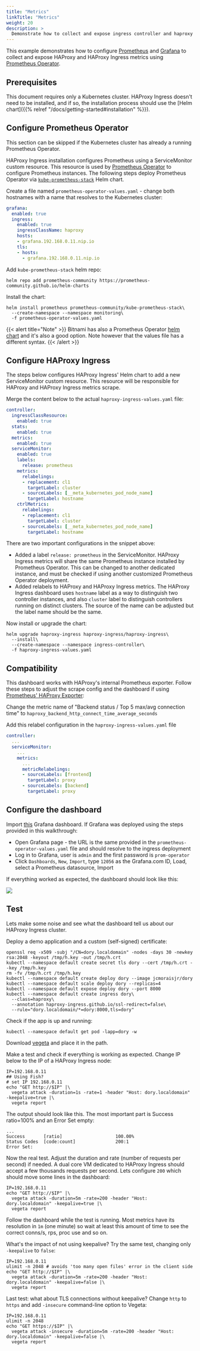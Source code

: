 ```yaml
---
title: "Metrics"
linkTitle: "Metrics"
weight: 20
description: >
  Demonstrate how to collect and expose ingress controller and haproxy metrics.
---
```


This example demonstrates how to configure [Prometheus](https://prometheus.io) and [Grafana](https://grafana.com) to collect and expose HAProxy and HAProxy Ingress metrics using [Prometheus Operator](https://prometheus-operator.dev).

## Prerequisites

This document requires only a Kubernetes cluster. HAProxy Ingress doesn't need to be installed, and if so, the installation process should use the [Helm chart]({{% relref "/docs/getting-started#installation" %}}).

## Configure Prometheus Operator

This section can be skipped if the Kubernetes cluster has already a running Prometheus Operator.

HAProxy Ingress installation configures Prometheus using a ServiceMonitor custom resource. This resource is used by [Prometheus Operator](https://prometheus-operator.dev) to configure Prometheus instances. The following steps deploy Prometheus Operator via [`kube-prometheus-stack`](https://github.com/prometheus-community/helm-charts/tree/main/charts/kube-prometheus-stack) Helm chart.

Create a file named `prometheus-operator-values.yaml` - change both hostnames with a name that resolves to the Kubernetes cluster:

```yaml
grafana:
  enabled: true
  ingress:
    enabled: true
    ingressClassName: haproxy
    hosts:
    - grafana.192.168.0.11.nip.io
    tls:
    - hosts:
      - grafana.192.168.0.11.nip.io
```

Add `kube-prometheus-stack` helm repo:

```
helm repo add prometheus-community https://prometheus-community.github.io/helm-charts
```

Install the chart:

```
helm install prometheus prometheus-community/kube-prometheus-stack\
  --create-namespace --namespace monitoring\
  -f prometheus-operator-values.yaml
```

{{< alert title="Note" >}}
Bitnami has also a Prometheus Operator [helm chart](https://github.com/bitnami/charts/tree/master/bitnami/kube-prometheus) and it's also a good option. Note however that the values file has a different syntax.
{{< /alert >}}

## Configure HAProxy Ingress

The steps below configures HAProxy Ingress' Helm chart to add a new ServiceMonitor custom resource. This resource will be responsible for HAProxy and HAProxy Ingress metrics scrape.

Merge the content below to the actual `haproxy-ingress-values.yaml` file:
```yaml
controller:
  ingressClassResource:
    enabled: true
  stats:
    enabled: true
  metrics:
    enabled: true
  serviceMonitor:
    enabled: true
    labels:
      release: prometheus
    metrics:
      relabelings:
      - replacement: cl1
        targetLabel: cluster
      - sourceLabels: [__meta_kubernetes_pod_node_name]
        targetLabel: hostname
    ctrlMetrics:
      relabelings:
      - replacement: cl1
        targetLabel: cluster
      - sourceLabels: [__meta_kubernetes_pod_node_name]
        targetLabel: hostname
```

There are two important configurations in the snippet above:

* Added a label `release: prometheus` in the ServiceMonitor. HAProxy Ingress metrics will share the same Prometheus instance installed by Prometheus Operator. This can be changed to another dedicated instance, and must be checked if using another customized Prometheus Operator deployment.
* Added relabels to HAProxy and HAProxy Ingress metrics. The HAProxy Ingress dashboard uses `hostname` label as a way to distinguish two controller instances, and also `cluster` label to distinguish controllers running on distinct clusters. The source of the name can be adjusted but the label name should be the same.

Now install or upgrade the chart:
```
helm upgrade haproxy-ingress haproxy-ingress/haproxy-ingress\
  --install\
  --create-namespace --namespace ingress-controller\
  -f haproxy-ingress-values.yaml
```

## Compatibility

This dashboard works with HAProxy's internal Prometheus exporter. Follow these steps to adjust the scrape config and the dashboard if using [Prometheus' HAProxy Exporter](https://github.com/prometheus/haproxy_exporter):

Change the metric name of "Backend status / Top 5 max/avg connection time" to `haproxy_backend_http_connect_time_average_seconds`

Add this relabel configuration in the `haproxy-ingress-values.yaml` file
```yaml
controller:
  ...
  serviceMonitor:
    ...
    metrics:
      ...
      metricRelabelings:
      - sourceLabels: [frontend]
        targetLabel: proxy
      - sourceLabels: [backend]
        targetLabel: proxy
```

## Configure the dashboard

Import [this](https://grafana.com/grafana/dashboards/12056) Grafana dashboard. If Grafana was deployed using the steps provided in this walkthrough:

* Open Grafana page - the URL is the same provided in the `prometheus-operator-values.yaml` file and should resolve to the ingress deployment
* Log in to Grafana, user is `admin` and the first password is `prom-operator`
* Click `Dashboards`, `New`, `Import`, type `12056` as the Grafana.com ID, Load, select a Prometheus datasource, Import

If everything worked as expected, the dashboard should look like this:

![](/docs/examples/metrics/dashboard-1.png)

## Test

Lets make some noise and see what the dashboard tell us about our HAProxy Ingress cluster.

Deploy a demo application and a custom (self-signed) certificate:

```
openssl req -x509 -subj "/CN=dory.localdomain" -nodes -days 30 -newkey rsa:2048 -keyout /tmp/h.key -out /tmp/h.crt
kubectl --namespace default create secret tls dory --cert /tmp/h.crt --key /tmp/h.key
rm -fv /tmp/h.crt /tmp/h.key
kubectl --namespace default create deploy dory --image jcmoraisjr/dory
kubectl --namespace default scale deploy dory --replicas=4
kubectl --namespace default expose deploy dory --port 8000
kubectl --namespace default create ingress dory\
  --class=haproxy\
  --annotation haproxy-ingress.github.io/ssl-redirect=false\
  --rule="dory.localdomain/*=dory:8000,tls=dory"
```

Check if the app is up and running:

```
kubectl --namespace default get pod -lapp=dory -w
```

Download [vegeta](https://github.com/tsenart/vegeta/releases) and place it in the path.

Make a test and check if everything is working as expected. Change IP below to the IP of a HAProxy Ingress node:

```
IP=192.168.0.11
## Using Fish?
# set IP 192.168.0.11
echo "GET http://$IP" |\
  vegeta attack -duration=1s -rate=1 -header "Host: dory.localdomain" -keepalive=true |\
  vegeta report
```

The output should look like this. The most important part is Success ratio=100% and an Error Set empty:

```
...
Success       [ratio]                    100.00%
Status Codes  [code:count]               200:1
Error Set:
```

Now the real test. Adjust the duration and rate (number of requests per second) if needed. A dual core VM dedicated to HAProxy Ingress should accept a few thousands requests per second. Lets configure `200` which should move some lines in the dashboard:

```
IP=192.168.0.11
echo "GET http://$IP" |\
  vegeta attack -duration=5m -rate=200 -header "Host: dory.localdomain" -keepalive=true |\
  vegeta report
```

Follow the dashboard while the test is running. Most metrics have its resolution in `1m` (one minute) so wait at least this amount of time to see the correct conns/s, rps, proc use and so on.

What's the impact of not using keepalive? Try the same test, changing only `-keepalive` to  `false`:

```
IP=192.168.0.11
ulimit -n 2048 # avoids 'too many open files' error in the client side
echo "GET http://$IP" |\
  vegeta attack -duration=5m -rate=200 -header "Host: dory.localdomain" -keepalive=false |\
  vegeta report
```

Last test: what about TLS connections without keepalive? Change `http` to `https` and add `-insecure` command-line option to Vegeta:

```
IP=192.168.0.11
ulimit -n 2048
echo "GET https://$IP" |\
  vegeta attack -insecure -duration=5m -rate=200 -header "Host: dory.localdomain" -keepalive=false |\
  vegeta report
```
